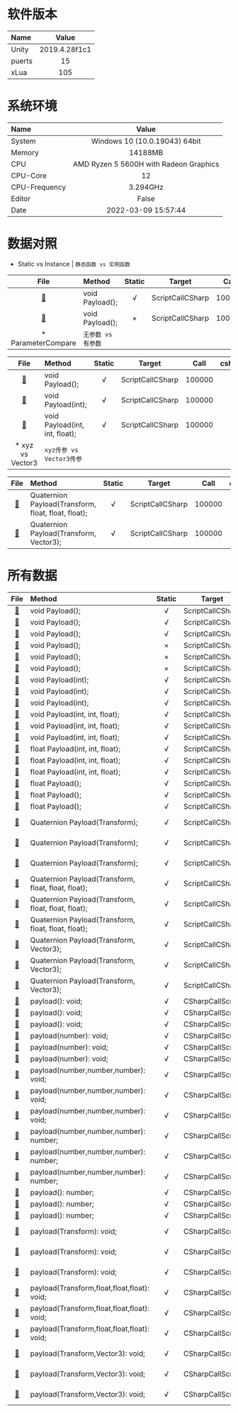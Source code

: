 
# 软件版本
| Name            | Value             |
| :----           | :----:            |
| Unity           | 2019.4.28f1c1               |
| puerts          | 15               |
| xLua            | 105               |
# 系统环境
| Name            | Value             |
| :----           | :----:            |
| System          | Windows 10  (10.0.19043) 64bit               |
| Memory          | 14188MB             |
| CPU             | AMD Ryzen 5 5600H with Radeon Graphics                |
| CPU-Core        | 12               |
| CPU-Frequency   | 3.294GHz            |
| Editor          | False               |
| Date            | 2022-03-09 15:57:44               |
# 数据对照
* Static vs Instance | 	`静态函数 vs 实例函数`

| File      | Method    | Static    | Target    | Call      | csharp(ms)| puerts(ms)| xLua(ms)  | csharpResult  | puertsResult  | xLuaResult    |
| :----:    | :----     | :----:    | :----:    | :----:    | :----:    | :----:    | :----:    | :----:        | :----:        | :----:        |
| [:page_facing_up:](/)       | void Payload();       | √       | ScriptCallCSharp       | 100000       | 0.0       | 20.5       | 3.9       | `null`           | `null`           | `null`          |
| [:page_facing_up:](/)       | void Payload();       | ×       | ScriptCallCSharp       | 100000       | 1.0       | 8.8       | 9.1       | `null`           | `null`           | `null`          |
* ParameterCompare | 	`无参数 vs 有参数`

| File      | Method    | Static    | Target    | Call      | csharp(ms)| puerts(ms)| xLua(ms)  | csharpResult  | puertsResult  | xLuaResult    |
| :----:    | :----     | :----:    | :----:    | :----:    | :----:    | :----:    | :----:    | :----:        | :----:        | :----:        |
| [:page_facing_up:](/)       | void Payload();       | √       | ScriptCallCSharp       | 100000       | 0.0       | 20.5       | 3.9       | `null`           | `null`           | `null`          |
| [:page_facing_up:](/)       | void Payload(int);       | √       | ScriptCallCSharp       | 100000       | 0.0       | 6.8       | 4.9       | `null`           | `null`           | `null`          |
| [:page_facing_up:](/)       | void Payload(int, int, float);       | √       | ScriptCallCSharp       | 100000       | 0.0       | 10.5       | 6.8       | `null`           | `null`           | `null`          |
* xyz vs Vector3 | 	`xyz传参 vs Vector3传参`

| File      | Method    | Static    | Target    | Call      | csharp(ms)| puerts(ms)| xLua(ms)  | csharpResult  | puertsResult  | xLuaResult    |
| :----:    | :----     | :----:    | :----:    | :----:    | :----:    | :----:    | :----:    | :----:        | :----:        | :----:        |
| [:page_facing_up:](/)       | Quaternion Payload(Transform, float, float, float);       | √       | ScriptCallCSharp       | 100000       | 15.2       | 50.6       | 27.4       | (-0.1, -0.1, -0.2, -1.0)           | (-0.1, -0.1, -0.2, -1.0)           | (-0.1, -0.1, -0.2, -1.0)          |
| [:page_facing_up:](/)       | Quaternion Payload(Transform, Vector3);       | √       | ScriptCallCSharp       | 100000       | 9.0       | 66.0       | 26.4       | (-0.3, -0.5, -0.8, -0.3)           | (-0.3, -0.5, -0.8, -0.3)           | (-0.3, -0.5, -0.8, -0.3)          |
# 所有数据
| File      | Method    | Static    | Target    | Call      | csharp(ms)| puerts(ms)| xLua(ms)  | csharpResult  | puertsResult  | xLuaResult    |
| :----:    | :----     | :----:    | :----:    | :----:    | :----:    | :----:    | :----:    | :----:        | :----:        | :----:        |
| [:page_facing_up:](/)       | void Payload();       | √       | ScriptCallCSharp       | 1000       | 0.0       | 3.9       | 1.0       | `null`           | `null`           | `null`          |
| [:page_facing_up:](/)       | void Payload();       | √       | ScriptCallCSharp       | 10000       | 0.0       | 2.9       | 0.0       | `null`           | `null`           | `null`          |
| [:page_facing_up:](/)       | void Payload();       | √       | ScriptCallCSharp       | 100000       | 0.0       | 20.5       | 3.9       | `null`           | `null`           | `null`          |
| [:page_facing_up:](/)       | void Payload();       | ×       | ScriptCallCSharp       | 1000       | 0.0       | 1.9       | 1.0       | `null`           | `null`           | `null`          |
| [:page_facing_up:](/)       | void Payload();       | ×       | ScriptCallCSharp       | 10000       | 0.0       | 1.4       | 1.0       | `null`           | `null`           | `null`          |
| [:page_facing_up:](/)       | void Payload();       | ×       | ScriptCallCSharp       | 100000       | 1.0       | 8.8       | 9.1       | `null`           | `null`           | `null`          |
| [:page_facing_up:](/)       | void Payload(int);       | √       | ScriptCallCSharp       | 1000       | 0.0       | 2.0       | 1.0       | `null`           | `null`           | `null`          |
| [:page_facing_up:](/)       | void Payload(int);       | √       | ScriptCallCSharp       | 10000       | 0.0       | 2.0       | 1.1       | `null`           | `null`           | `null`          |
| [:page_facing_up:](/)       | void Payload(int);       | √       | ScriptCallCSharp       | 100000       | 0.0       | 6.8       | 4.9       | `null`           | `null`           | `null`          |
| [:page_facing_up:](/)       | void Payload(int, int, float);       | √       | ScriptCallCSharp       | 1000       | 0.0       | 0.8       | 1.0       | `null`           | `null`           | `null`          |
| [:page_facing_up:](/)       | void Payload(int, int, float);       | √       | ScriptCallCSharp       | 10000       | 0.0       | 2.0       | 1.0       | `null`           | `null`           | `null`          |
| [:page_facing_up:](/)       | void Payload(int, int, float);       | √       | ScriptCallCSharp       | 100000       | 0.0       | 10.5       | 6.8       | `null`           | `null`           | `null`          |
| [:page_facing_up:](/)       | float Payload(int, int, float);       | √       | ScriptCallCSharp       | 1000       | 0.0       | 3.0       | 1.0       | 1501500           | 1501500           | 1501500          |
| [:page_facing_up:](/)       | float Payload(int, int, float);       | √       | ScriptCallCSharp       | 10000       | 0.0       | 3.9       | 1.0       | 1.500183E+08           | 1.50015E+08           | 150015000          |
| [:page_facing_up:](/)       | float Payload(int, int, float);       | √       | ScriptCallCSharp       | 100000       | 0.0       | 22.7       | 7.3       | 1.500022E+10           | 1.500015E+10           | 15000150000          |
| [:page_facing_up:](/)       | float Payload();       | √       | ScriptCallCSharp       | 1000       | 0.0       | 2.9       | 0.0       | 6000           | 6000           | 6000          |
| [:page_facing_up:](/)       | float Payload();       | √       | ScriptCallCSharp       | 10000       | 0.0       | 2.9       | 0.0       | 60000           | 60000           | 60000          |
| [:page_facing_up:](/)       | float Payload();       | √       | ScriptCallCSharp       | 100000       | 1.0       | 8.1       | 4.9       | 600000           | 600000           | 600000          |
| [:page_facing_up:](/)       | Quaternion Payload(Transform);       | √       | ScriptCallCSharp       | 1000       | 2.1       | 7.2       | 3.0       | (0.3, 0.3, 0.3, -0.8)           | (0.3, 0.3, 0.3, -0.8)           | (0.3, 0.3, 0.3, -0.8)          |
| [:page_facing_up:](/)       | Quaternion Payload(Transform);       | √       | ScriptCallCSharp       | 10000       | 1.0       | 7.8       | 2.9       | (-0.1, -0.1, -0.1, 1.0)           | (-0.1, -0.1, -0.1, 1.0)           | (-0.1, -0.1, -0.1, 1.0)          |
| [:page_facing_up:](/)       | Quaternion Payload(Transform);       | √       | ScriptCallCSharp       | 100000       | 9.8       | 44.6       | 21.9       | (-0.5, -0.4, -0.4, 0.6)           | (-0.5, -0.4, -0.4, 0.6)           | (-0.5, -0.4, -0.4, 0.6)          |
| [:page_facing_up:](/)       | Quaternion Payload(Transform, float, float, float);       | √       | ScriptCallCSharp       | 1000       | 1.0       | 2.0       | 1.0       | (-0.4, -0.5, -0.7, -0.2)           | (-0.4, -0.5, -0.7, -0.2)           | (-0.4, -0.5, -0.7, -0.2)          |
| [:page_facing_up:](/)       | Quaternion Payload(Transform, float, float, float);       | √       | ScriptCallCSharp       | 10000       | 1.0       | 12.3       | 2.9       | (0.4, 0.5, 0.7, 0.0)           | (0.4, 0.5, 0.7, 0.0)           | (0.4, 0.5, 0.7, 0.0)          |
| [:page_facing_up:](/)       | Quaternion Payload(Transform, float, float, float);       | √       | ScriptCallCSharp       | 100000       | 15.2       | 50.6       | 27.4       | (-0.1, -0.1, -0.2, -1.0)           | (-0.1, -0.1, -0.2, -1.0)           | (-0.1, -0.1, -0.2, -1.0)          |
| [:page_facing_up:](/)       | Quaternion Payload(Transform, Vector3);       | √       | ScriptCallCSharp       | 1000       | 1.0       | 6.8       | 2.0       | (0.3, 0.5, 0.7, 0.4)           | (0.3, 0.5, 0.7, 0.4)           | (0.3, 0.5, 0.7, 0.4)          |
| [:page_facing_up:](/)       | Quaternion Payload(Transform, Vector3);       | √       | ScriptCallCSharp       | 10000       | 1.4       | 7.9       | 2.2       | (-0.3, -0.5, -0.8, 0.1)           | (-0.3, -0.5, -0.8, 0.1)           | (-0.3, -0.5, -0.8, 0.1)          |
| [:page_facing_up:](/)       | Quaternion Payload(Transform, Vector3);       | √       | ScriptCallCSharp       | 100000       | 9.0       | 66.0       | 26.4       | (-0.3, -0.5, -0.8, -0.3)           | (-0.3, -0.5, -0.8, -0.3)           | (-0.3, -0.5, -0.8, -0.3)          |
| [:page_facing_up:](/)       | payload(): void;       | √       | CSharpCallScript       | 1000       | `fail`       | 2.0       | 1.0       | `null`           | `null`           | `null`          |
| [:page_facing_up:](/)       | payload(): void;       | √       | CSharpCallScript       | 10000       | `fail`       | 2.9       | 1.2       | `null`           | `null`           | `null`          |
| [:page_facing_up:](/)       | payload(): void;       | √       | CSharpCallScript       | 100000       | `fail`       | 28.8       | 4.9       | `null`           | `null`           | `null`          |
| [:page_facing_up:](/)       | payload(number): void;       | √       | CSharpCallScript       | 1000       | `fail`       | 2.0       | 0.0       | `null`           | `null`           | `null`          |
| [:page_facing_up:](/)       | payload(number): void;       | √       | CSharpCallScript       | 10000       | `fail`       | 3.9       | 1.0       | `null`           | `null`           | `null`          |
| [:page_facing_up:](/)       | payload(number): void;       | √       | CSharpCallScript       | 100000       | `fail`       | 47.2       | 6.4       | `null`           | `null`           | `null`          |
| [:page_facing_up:](/)       | payload(number,number,number): void;       | √       | CSharpCallScript       | 1000       | `fail`       | 2.0       | 0.0       | `null`           | `null`           | `null`          |
| [:page_facing_up:](/)       | payload(number,number,number): void;       | √       | CSharpCallScript       | 10000       | `fail`       | 7.5       | 0.0       | `null`           | `null`           | `null`          |
| [:page_facing_up:](/)       | payload(number,number,number): void;       | √       | CSharpCallScript       | 100000       | `fail`       | 84.0       | 6.8       | `null`           | `null`           | `null`          |
| [:page_facing_up:](/)       | payload(number,number,number): number;       | √       | CSharpCallScript       | 1000       | `fail`       | 1.0       | 0.0       | `null`           | 1501500           | 1501500          |
| [:page_facing_up:](/)       | payload(number,number,number): number;       | √       | CSharpCallScript       | 10000       | `fail`       | 8.3       | 1.0       | `null`           | 1.500183E+08           | 1.500183E+08          |
| [:page_facing_up:](/)       | payload(number,number,number): number;       | √       | CSharpCallScript       | 100000       | `fail`       | 75.2       | 6.8       | `null`           | 1.500022E+10           | 1.500022E+10          |
| [:page_facing_up:](/)       | payload(): number;       | √       | CSharpCallScript       | 1000       | `fail`       | 1.0       | 1.0       | `null`           | 6000           | 6000          |
| [:page_facing_up:](/)       | payload(): number;       | √       | CSharpCallScript       | 10000       | `fail`       | 5.9       | 0.5       | `null`           | 60000           | 60000          |
| [:page_facing_up:](/)       | payload(): number;       | √       | CSharpCallScript       | 100000       | `fail`       | 46.4       | 7.8       | `null`           | 600000           | 600000          |
| [:page_facing_up:](/)       | payload(Transform): void;       | √       | CSharpCallScript       | 1000       | `fail`       | 4.9       | 2.0       | `null`           | (0.3, 0.3, 0.3, -0.8)           | (0.3, 0.3, 0.3, -0.8)          |
| [:page_facing_up:](/)       | payload(Transform): void;       | √       | CSharpCallScript       | 10000       | `fail`       | 25.1       | 22.5       | `null`           | (-0.1, -0.1, -0.1, 1.0)           | (-0.1, -0.1, -0.1, 1.0)          |
| [:page_facing_up:](/)       | payload(Transform): void;       | √       | CSharpCallScript       | 100000       | `fail`       | 203.6       | 175.0       | `null`           | (-0.5, -0.4, -0.4, 0.6)           | (-0.5, -0.4, -0.4, 0.6)          |
| [:page_facing_up:](/)       | payload(Transform,float,float,float): void;       | √       | CSharpCallScript       | 1000       | `fail`       | 3.9       | 1.9       | `null`           | (-0.4, -0.5, -0.7, -0.2)           | (-0.4, -0.5, -0.7, -0.2)          |
| [:page_facing_up:](/)       | payload(Transform,float,float,float): void;       | √       | CSharpCallScript       | 10000       | `fail`       | 27.2       | 19.5       | `null`           | (0.4, 0.5, 0.7, 0.0)           | (0.4, 0.5, 0.7, 0.0)          |
| [:page_facing_up:](/)       | payload(Transform,float,float,float): void;       | √       | CSharpCallScript       | 100000       | `fail`       | 234.7       | 160.8       | `null`           | (-0.1, -0.1, -0.2, -1.0)           | (-0.1, -0.1, -0.2, -1.0)          |
| [:page_facing_up:](/)       | payload(Transform,Vector3): void;       | √       | CSharpCallScript       | 1000       | `fail`       | 3.9       | 3.9       | `null`           | (0.3, 0.5, 0.7, 0.4)           | (0.3, 0.5, 0.7, 0.4)          |
| [:page_facing_up:](/)       | payload(Transform,Vector3): void;       | √       | CSharpCallScript       | 10000       | `fail`       | 41.6       | 29.3       | `null`           | (-0.3, -0.5, -0.8, 0.1)           | (-0.3, -0.5, -0.8, 0.1)          |
| [:page_facing_up:](/)       | payload(Transform,Vector3): void;       | √       | CSharpCallScript       | 100000       | `fail`       | 412.9       | 286.9       | `null`           | (-0.3, -0.5, -0.8, -0.3)           | (-0.3, -0.5, -0.8, -0.3)          |
